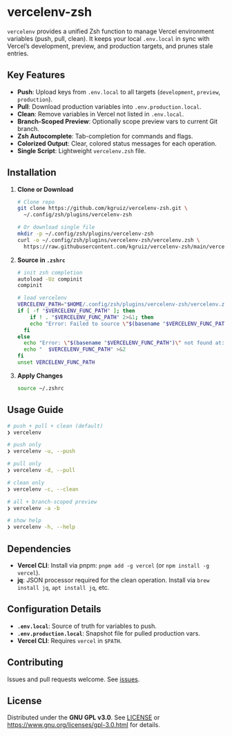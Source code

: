 # vercelenv-zsh

`vercelenv` provides a unified Zsh function to manage Vercel environment variables (push, pull, clean). It keeps your local `.env.local` in sync with Vercel’s development, preview, and production targets, and prunes stale entries.

## Key Features

- **Push**: Upload keys from `.env.local` to all targets (`development`, `preview`, `production`).
- **Pull**: Download production variables into `.env.production.local`.
- **Clean**: Remove variables in Vercel not listed in `.env.local`.
- **Branch-Scoped Preview**: Optionally scope preview vars to current Git branch.
- **Zsh Autocomplete**: Tab-completion for commands and flags.
- **Colorized Output**: Clear, colored status messages for each operation.
- **Single Script**: Lightweight `vercelenv.zsh` file.

## Installation

1. **Clone or Download**

    ```bash
    # Clone repo
    git clone https://github.com/kgruiz/vercelenv-zsh.git \
      ~/.config/zsh/plugins/vercelenv-zsh

    # Or download single file
    mkdir -p ~/.config/zsh/plugins/vercelenv-zsh
    curl -o ~/.config/zsh/plugins/vercelenv-zsh/vercelenv.zsh \
      https://raw.githubusercontent.com/kgruiz/vercelenv-zsh/main/vercelenv.zsh
    ```

2. **Source in `.zshrc`**

    ```bash
    # init zsh completion
    autoload -Uz compinit
    compinit

    # load vercelenv
    VERCELENV_PATH="$HOME/.config/zsh/plugins/vercelenv-zsh/vercelenv.zsh"
    if [ -f "$VERCELENV_FUNC_PATH" ]; then
        if ! . "$VERCELENV_FUNC_PATH" 2>&1; then
        echo "Error: Failed to source \"$(basename "$VERCELENV_FUNC_PATH")\"" >&2
      fi
    else
      echo "Error: \"$(basename "$VERCELENV_FUNC_PATH")\" not found at:" >&2
      echo "  $VERCELENV_FUNC_PATH" >&2
    fi
    unset VERCELENV_FUNC_PATH
    ```

3. **Apply Changes**

    ```bash
    source ~/.zshrc
    ```

## Usage Guide

```bash
# push + pull + clean (default)
❯ vercelenv

# push only
❯ vercelenv -u, --push

# pull only
❯ vercelenv -d, --pull

# clean only
❯ vercelenv -c, --clean

# all + branch-scoped preview
❯ vercelenv -a -b

# show help
❯ vercelenv -h, --help
```

## Dependencies

- **Vercel CLI**: Install via pnpm: `pnpm add -g vercel` (or `npm install -g vercel`).
- **jq**: JSON processor required for the clean operation. Install via `brew install jq`, `apt install jq`, etc.

## Configuration Details

- **`.env.local`**: Source of truth for variables to push.
- **`.env.production.local`**: Snapshot file for pulled production vars.
- **Vercel CLI**: Requires `vercel` in `$PATH`.

## Contributing

Issues and pull requests welcome. See [issues](https://github.com/kgruiz/vercelenv-zsh/issues).

## License

Distributed under the **GNU GPL v3.0**.
See [LICENSE](LICENSE) or <https://www.gnu.org/licenses/gpl-3.0.html> for details.
